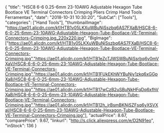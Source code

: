{
	"title": "HSC8 6-6 0.25-6mm 23-10AWG Adjustable Hexagon Tube Bootlace VE Terminal Connectors Crimping Pliers Crimp Hand Tools Ferramentas",
	"date": "2018-10-31 10:30:20",
	"SubCat": ["Tools"],
	"categories": ["Hand Tools"],
	"thumbnailImage": "https://ae01.alicdn.com/kf/HTB1v05LKXuWBuNjSszbq6AS7FXaB/HSC8-6-6-0-25-6mm-23-10AWG-Adjustable-Hexagon-Tube-Bootlace-VE-Terminal-Connectors-Crimping.jpg_220x220.jpg",
	"BigImage": ["https://ae01.alicdn.com/kf/HTB1v05LKXuWBuNjSszbq6AS7FXaB/HSC8-6-6-0-25-6mm-23-10AWG-Adjustable-Hexagon-Tube-Bootlace-VE-Terminal-Connectors-Crimping.jpg","https://ae01.alicdn.com/kf/HTB1eZcTJWSWBuNjSsrbq6y0mVXaV/HSC8-6-6-0-25-6mm-23-10AWG-Adjustable-Hexagon-Tube-Bootlace-VE-Terminal-Connectors-Crimping.jpg","https://ae01.alicdn.com/kf/HTB1FUkEKhWYBuNjy1zkq6xGGpXa8/HSC8-6-6-0-25-6mm-23-10AWG-Adjustable-Hexagon-Tube-Bootlace-VE-Terminal-Connectors-Crimping.jpg","https://ae01.alicdn.com/kf/HTB17wCzB2uSBuNkHFqDq6xfhVXaB/HSC8-6-6-0-25-6mm-23-10AWG-Adjustable-Hexagon-Tube-Bootlace-VE-Terminal-Connectors-Crimping.jpg","https://ae01.alicdn.com/kf/HTB12h_jrBsmBKNjSZFsq6yXSVXaI/HSC8-6-6-0-25-6mm-23-10AWG-Adjustable-Hexagon-Tube-Bootlace-VE-Terminal-Connectors-Crimping.jpg"],
	"actualPrice": 8.67,
	"comparePrice": 9.67,
	"linkurl": "http://s.click.aliexpress.com/e/D2N91eo",
	"inStock": 136
}
